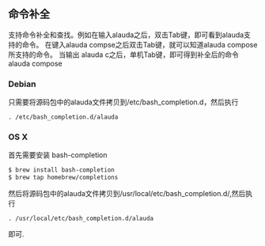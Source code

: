 ## 命令补全


支持命令补全和查找。例如在输入alauda之后，双击Tab键，即可看到alauda支持的命令。
在键入alauda compse之后双击Tab键，就可以知道alauda compose 所支持的命令。 当输出
alauda c之后，单机Tab键，即可得到补全后的命令alauda compose



###  Debian

只需要将源码包中的alauda文件拷贝到/etc/bash_completion.d，然后执行


`. /etc/bash_completion.d/alauda`


### OS X

首先需要安装 bash-completion

```bash
$ brew install bash-completion
$ brew tap homebrew/completions
```


然后将源码包中的alauda文件拷贝到/usr/local/etc/bash_completion.d/,然后执行

`. /usr/local/etc/bash_completion.d/alauda`

即可.



